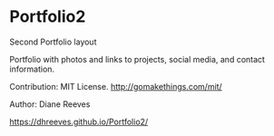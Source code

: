 # Portfolio2
Second Portfolio layout

Portfolio with photos and links to projects, social media, and contact information.

Contribution: MIT License. http://gomakethings.com/mit/

Author: Diane Reeves

https://dhreeves.github.io/Portfolio2/

